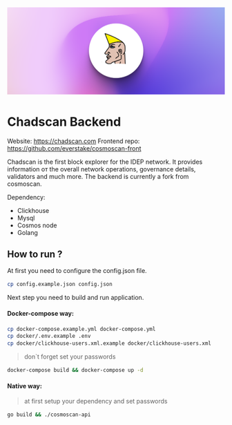 <h1><p align="center"><img alt="Banner" src="chadscan_banner.png" /></p></h1>


# Chadscan Backend

Website: https://chadscan.com
Frontend repo: https://github.com/everstake/cosmoscan-front

Chadscan is the first block explorer for the IDEP network. It provides information oт the overall network operations, governance details, validators and much more.
The backend is currently a fork from cosmoscan.

Dependency:
 - Clickhouse
 - Mysql
 - Cosmos node
 - Golang

## How to run ?
At first you need to configure the config.json file.
```sh
cp config.example.json config.json
```
Next step you need to build and run application.
#### Docker-compose way:
```sh
cp docker-compose.example.yml docker-compose.yml
cp docker/.env.example .env
cp docker/clickhouse-users.xml.example docker/clickhouse-users.xml
```
> don`t forget set your passwords
```sh
docker-compose build && docker-compose up -d
```
#### Native way:
> at first setup your dependency and set passwords
```sh
go build && ./cosmoscan-api
```
